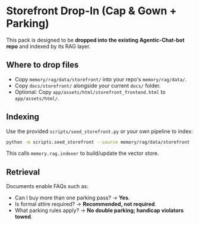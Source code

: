 # Storefront Drop-In (Cap & Gown + Parking)

This pack is designed to be **dropped into the existing Agentic-Chat-bot repo** and indexed by its RAG layer.

## Where to drop files

- Copy `memory/rag/data/storefront/` into your repo's `memory/rag/data/`.
- Copy `docs/storefront/` alongside your current `docs/` folder.
- Optional: Copy `app/assets/html/storefront_frontend.html` to `app/assets/html/`.

## Indexing

Use the provided `scripts/seed_storefront.py` or your own pipeline to index:

```bash
python -m scripts.seed_storefront --source memory/rag/data/storefront
```

This calls `memory.rag.indexer` to build/update the vector store.

## Retrieval

Documents enable FAQs such as:
- Can I buy more than one parking pass? → **Yes**.
- Is formal attire required? → **Recommended, not required**.
- What parking rules apply? → **No double parking; handicap violators towed**.
